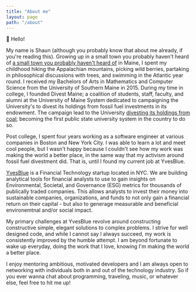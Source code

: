 ```yaml
---
title: "About me"
layout: page
path: "/about"
---
```


👋 Hello!


My name is Shaun (although you probably know that about me already, if you're reading this). Growing up in a small town you probably haven't heard of [a small town you probably haven't heard of](https://en.wikipedia.org/wiki/Shapleigh,_Maine) in Maine, I spent my childhood hiking the Appalachian mountains, picking wild berries, partaking in philosophical discussions with trees, and swimming in the Atlantic year round.  I received my Bachelors of Arts in Mathematics and Computer Science from the University of Southern Maine in 2015.  During my time in college, I founded Divest Maine;  a coalition of students, staff, faculty, and alumni at the University of Maine System dedicated to campaigning the University's to divest its holdings from fossil fuel investments in its endowment.  The campaign lead to the University  [divesting its holdings from coal](https://gofossilfree.org/usa/university-of-maine-system-divests-from-coal-announces-full-divestment-of-umpi-foundation/); becoming the first public state university system in the country to do so.

Post college, I spent four years working as a software engineer at various companies in Boston and New York City.  I was able to learn a lot and meet cool people, but I wasn't happy because I couldn't see how my work was making the world a better place, in the same way that my activism around fossil fuel divestment did.  That is, until I found my current job at YvesBlue.

[YvesBlue](http://yves.blue) is a Financial Technology startup located in NYC.  We are building analytical tools for financial analysts to use to gain insights on Environmental, Societal, and Governance (ESG) metrics for thousands of publically traded companies.  This allows analysts to invest their money into sustainable companies, organizations, and funds to not only gain a financial return on their capital - but also to generage measurable and beneficial environemtnal and/or social impact.

My primary challenges at YvesBlue revolve around constructing constructive simple, elegant solutions to complex problems. I strive for well designed code, and while I cannot say I always succeed, my work is consistently improved by the humble attempt.  I am beyond fortunate to wake up everyday, doing the work that I love, knowing I'm making the world a better place.

I enjoy mentoring ambitious, motivated developers and I am always open to networking with individuals both in and out of the technology industry.  So if you ever wanna chat about programming, traveling, music, or whatever else, feel free to hit me up!
